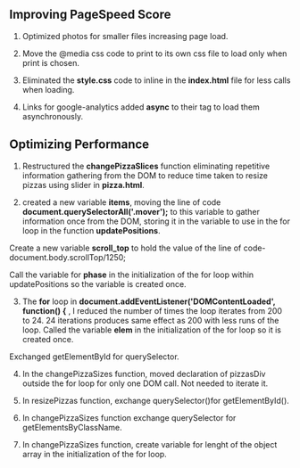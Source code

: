 ## Improving PageSpeed Score  ##


1. Optimized photos for smaller files increasing page load.  

2. Move the @media css code to print to its own css file to load only when print is chosen.

3. Eliminated the __style.css__ code to inline in the __index.html__ file for less calls when loading.

4. Links for google-analytics added __async__ to their tag to load them asynchronously.  

## Optimizing Performance ##

1. Restructured the __changePizzaSlices__ function eliminating repetitive information gathering from the DOM to reduce time taken to resize pizzas using slider in __pizza.html__.

2. created a new variable __items__, moving the line of code __document.querySelectorAll('.mover');__ to this variable to gather information once from the DOM, storing it in the variable to use in the for loop in the function __updatePositions__.

Create a new variable __scroll_top__ to hold the value of the line of code- document.body.scrollTop/1250;

Call the variable for __phase__ in the initialization of the for loop within updatePositions so the variable is created once.

3. The __for__ loop in __document.addEventListener('DOMContentLoaded', function() {__ , I reduced the number of times the loop iterates from 200 to 24. 24 iterations produces same effect as 200 with less runs of the loop. Called the variable __elem__ in the initialization of the for loop so it is created once.

Exchanged getElementById for querySelector.  

4. In the changePizzaSizes function, moved declaration of pizzasDiv outside the for loop for only one DOM call. Not needed to iterate it.

5. In resizePizzas function, exchange querySelector()for getElementById().

6. In changePizzaSizes function exchange querySelector for getElementsByClassName.

7. In changePizzaSizes function, create variable for lenght of the object array in the initialization of the for loop.
